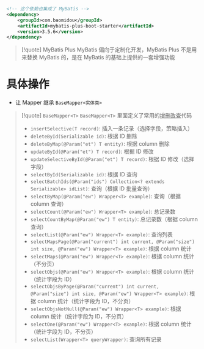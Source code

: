 ```xml
<!-- 这个依赖也集成了 MyBatis -->
<dependency>
    <groupId>com.baomidou</groupId>
    <artifactId>mybatis-plus-boot-starter</artifactId>
    <version>3.5.6</version>
</dependency>
```

>[!quote] MyBatis Plus
>MyBatis 偏向于定制化开发，MyBatis Plus 不是用来替换 MyBatis 的，是在 MyBatis 的基础上提供的一套增强功能

# 具体操作
- 让 Mapper 继承 `BaseMapper<实体类>` 

>[!quote] `BaseMapper<T>`
>`BaseMapper<T>` 里面定义了常用的<u>增删改查</u>代码
>
> - `insertSelective(T record)`: 插入一条记录（选择字段，策略插入）
> - `deleteById(Serializable id)`: 根据 ID 删除
> - `deleteByMap(@Param("et") T entity)`: 根据 column 删除
> - `updateById(@Param("et") T record)`: 根据 ID 修改
> - `updateSelectiveById(@Param("et") T record)`: 根据 ID 修改（选择字段）
> - `selectById(Serializable id)`: 根据 ID 查询
> - `selectBatchIds(@Param("ids") Collection<? extends Serializable> idList)`: 查询（根据 ID 批量查询）
> - `selectByMap(@Param("ew") Wrapper<T> example)`: 查询（根据 column 查询）
> - `selectCount(@Param("ew") Wrapper<T> example)`: 总记录数
> - `selectCountByMap(@Param("ew") T entity)`: 总记录数（根据 column 查询）
> - `selectList(@Param("ew") Wrapper<T> example)`: 查询列表
> - `selectMapsPage(@Param("current") int current, @Param("size") int size, @Param("ew") Wrapper<T> example)`: 根据 column 统计
> - `selectMaps(@Param("ew") Wrapper<T> example)`: 根据 column 统计（不分页）
> - `selectObjs(@Param("ew") Wrapper<T> example)`: 根据 column 统计（统计字段为 ID）
> - `selectObjsByPage(@Param("current") int current, @Param("size") int size, @Param("ew") Wrapper<T> example)`: 根据 column 统计（统计字段为 ID，不分页）
> - `selectObjsNotNull(@Param("ew") Wrapper<T> example)`: 根据 column 统计（统计字段为 ID，不分页）
> - `selectOne(@Param("ew") Wrapper<T> example)`: 根据 column 统计（统计字段为 ID，不分页）
> - `selectList(Wrapper<T> queryWrapper)`: 查询所有记录